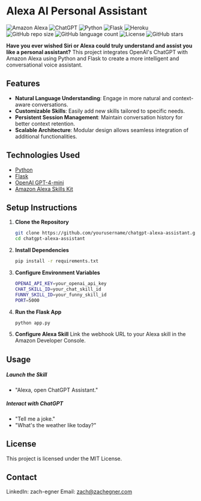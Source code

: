 # Alexa AI Personal Assistant

![Amazon Alexa](https://img.shields.io/badge/amazon%20alexa-52b5f7?style=for-the-badge&logo=amazon%20alexa&logoColor=white) ![ChatGPT](https://img.shields.io/badge/chatGPT-74aa9c?style=for-the-badge&logo=openai&logoColor=white) ![Python](https://img.shields.io/badge/python-3670A0?style=for-the-badge&logo=python&logoColor=ffdd54) ![Flask](https://img.shields.io/badge/flask-%23000.svg?style=for-the-badge&logo=flask&logoColor=white) ![Heroku](https://img.shields.io/badge/heroku-%23430098.svg?style=for-the-badge&logo=heroku&logoColor=white)
![GitHub repo size](https://img.shields.io/github/repo-size/zachegner/alexa-ai-assistants) ![GitHub language count](https://img.shields.io/github/languages/count/zachegner/alexa-ai-assistants) ![License](https://img.shields.io/github/license/zachegner/alexa-ai-assistants) ![GitHub stars](https://img.shields.io/github/stars/zachegner/alexa-ai-assistants?style=social)

**Have you ever wished Siri or Alexa could truly understand and assist you like a personal assistant?** This project integrates OpenAI's ChatGPT with Amazon Alexa using Python and Flask to create a more intelligent and conversational voice assistant.

## Features
- **Natural Language Understanding**: Engage in more natural and context-aware conversations.
- **Customizable Skills**: Easily add new skills tailored to specific needs.
- **Persistent Session Management**: Maintain conversation history for better context retention.
- **Scalable Architecture**: Modular design allows seamless integration of additional functionalities.


## Technologies Used
- [Python](https://www.python.org/)
- [Flask](https://flask.palletsprojects.com/)
- [OpenAI GPT-4-mini](https://openai.com/)
- [Amazon Alexa Skills Kit](https://developer.amazon.com/en-US/docs/alexa/ask-overviews/what-is-the-alexa-skills-kit.html)

## Setup Instructions
1. **Clone the Repository**
   ```bash
   git clone https://github.com/yourusername/chatgpt-alexa-assistant.git
   cd chatgpt-alexa-assistant
   ```

2. **Install Dependencies**
   ```bash
   pip install -r requirements.txt
   ``` 

3. **Configure Environment Variables**
    ```bash
    OPENAI_API_KEY=your_openai_api_key
    CHAT_SKILL_ID=your_chat_skill_id
    FUNNY_SKILL_ID=your_funny_skill_id
    PORT=5000
    ```    

4. **Run the Flask App**
   ```bash
   python app.py
   ```       
  
5. **Configure Alexa Skill**
Link the webhook URL to your Alexa skill in the Amazon Developer Console.

## Usage
##### Launch the Skill
- "Alexa, open ChatGPT Assistant."

##### Interact with ChatGPT
- "Tell me a joke."
- "What's the weather like today?"

## License
This project is licensed under the MIT License.

## Contact
LinkedIn: zach-egner
Email: zach@zachegner.com
